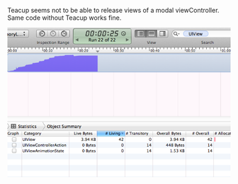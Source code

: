 Teacup seems not to be able to release views of a modal viewController.
Same code without Teacup works fine.

![Alt text](screenshot.png)